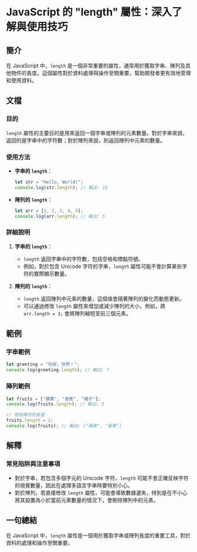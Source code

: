 <!--
Meta Description: # JavaScript 的 "length" 屬性：深入了解與使用技巧 ## 簡介 在 JavaScript 中，`length` 是一個非常重要的屬性，通常用於獲取字串、陣列及其他物件的長度。這個屬性對於資料處理與操作至關重要，幫助開發者更有效地管理和使用資料。 ## 文檔 ### 目的 `le...
Meta Keywords: length, javascript, console, log, let
-->

# JavaScript 的 "length" 屬性：深入了解與使用技巧

## 簡介
在 JavaScript 中，`length` 是一個非常重要的屬性，通常用於獲取字串、陣列及其他物件的長度。這個屬性對於資料處理與操作至關重要，幫助開發者更有效地管理和使用資料。

## 文檔
### 目的
`length` 屬性的主要目的是用來返回一個字串或陣列的元素數量。對於字串來說，返回的是字串中的字符數；對於陣列來說，則返回陣列中元素的數量。

### 使用方法
- **字串的 `length`**：
  ```javascript
  let str = "Hello, World!";
  console.log(str.length); // 輸出: 13
  ```
  
- **陣列的 `length`**：
  ```javascript
  let arr = [1, 2, 3, 4, 5];
  console.log(arr.length); // 輸出: 5
  ```

### 詳細說明
1. **字串的 `length`**：
   - `length` 返回字串中的字符數，包括空格和標點符號。
   - 例如，對於包含 Unicode 字符的字串，`length` 屬性可能不會計算某些字符的實際顯示數量。
  
2. **陣列的 `length`**：
   - `length` 返回陣列中元素的數量，這個值會隨著陣列的變化而動態更新。
   - 可以通過修改 `length` 屬性來增加或減少陣列的大小。例如，將 `arr.length = 3;` 會將陣列縮短至前三個元素。

## 範例
### 字串範例
```javascript
let greeting = "你好，世界！";
console.log(greeting.length); // 輸出: 7
```

### 陣列範例
```javascript
let fruits = ["蘋果", "香蕉", "橘子"];
console.log(fruits.length); // 輸出: 3

// 修改陣列的長度
fruits.length = 2;
console.log(fruits); // 輸出: ["蘋果", "香蕉"]
```

## 解釋
### 常見陷阱與注意事項
- 對於字串，若包含多個字元的 Unicode 字符，`length` 可能不會正確反映字符的視覺數量，因此在處理多語言字串時要特別小心。
- 對於陣列，若直接修改 `length` 屬性，可能會導致數據遺失，特別是在不小心將其設置為小於當前元素數量的情況下，會刪除陣列中的元素。

## 一句總結
在 JavaScript 中，`length` 屬性是一個用於獲取字串或陣列長度的重要工具，對於資料的處理和操作至關重要。